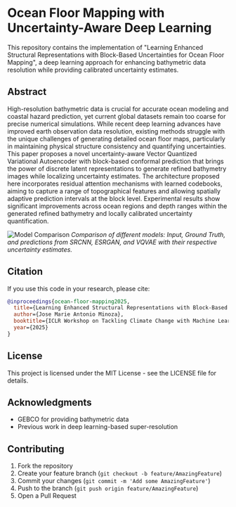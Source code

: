 # Ocean Floor Mapping with Uncertainty-Aware Deep Learning

This repository contains the implementation of "Learning Enhanced Structural Representations with Block-Based Uncertainties for Ocean Floor Mapping", a deep learning approach for enhancing bathymetric data resolution while providing calibrated uncertainty estimates.

## Abstract

High-resolution bathymetric data is crucial for accurate ocean modeling and coastal hazard prediction, yet current global datasets remain too coarse for precise numerical simulations. While recent deep learning advances have improved earth observation data resolution, existing methods struggle with the unique challenges of generating detailed ocean floor maps, particularly in maintaining physical structure consistency and quantifying uncertainties. This paper proposes a novel uncertainty-aware Vector Quantized Variational Autoencoder with block-based conformal prediction that brings the power of discrete latent representations to generate refined bathymetry images while localizing uncertainty estimates. The architecture proposed here incorporates residual attention mechanisms with learned codebooks, aiming to capture a range of topographical features and allowing spatially adaptive prediction intervals at the block level. Experimental results show significant improvements across ocean regions and depth ranges within the generated refined bathymetry and locally calibrated uncertainty quantification.

![Model Comparison](assets/model_comparison.png)
*Comparison of different models: Input, Ground Truth, and predictions from SRCNN, ESRGAN, and VQVAE with their respective uncertainty estimates.*

## Citation

If you use this code in your research, please cite:
```bibtex
@inproceedings{ocean-floor-mapping2025,
  title={Learning Enhanced Structural Representations with Block-Based Uncertainties for Ocean Floor Mapping},
  author={Jose Marie Antonio Minoza},
  booktitle={ICLR Workshop on Tackling Climate Change with Machine Learning},
  year={2025}
}
```

## License

This project is licensed under the MIT License - see the LICENSE file for details.

## Acknowledgments

- GEBCO for providing bathymetric data
- Previous work in deep learning-based super-resolution

## Contributing

1. Fork the repository
2. Create your feature branch (`git checkout -b feature/AmazingFeature`)
3. Commit your changes (`git commit -m 'Add some AmazingFeature'`)
4. Push to the branch (`git push origin feature/AmazingFeature`)
5. Open a Pull Request
